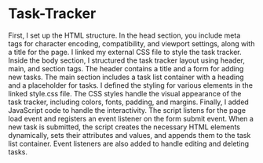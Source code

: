 # Task-Tracker
First, I set up the HTML structure. 
In the head section, you include meta tags for character encoding, compatibility, and viewport settings, along with a title for the page. I linked my external CSS file to style the task tracker. 
Inside the body section, I structured the task tracker layout using header, main, and section tags. The header contains a title and a form for adding new tasks. 
The main section includes a task list container with a heading and a placeholder for tasks. I defined the styling for various elements in the linked style.css file. 
The CSS styles handle the visual appearance of the task tracker, including colors, fonts, padding, and margins. 
Finally, I added JavaScript code to handle the interactivity. The script listens for the page load event and registers an event listener on the form submit event.
When a new task is submitted, the script creates the necessary HTML elements dynamically, sets their attributes and values, and appends them to the task list container. 
Event listeners are also added to handle editing and deleting tasks.